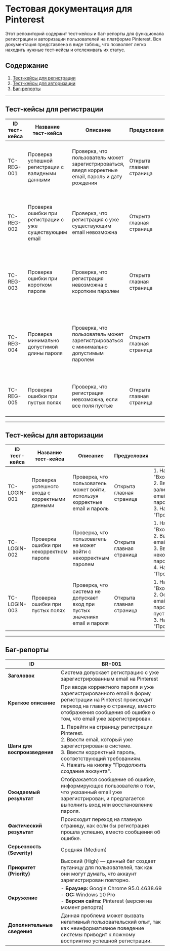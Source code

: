 # Тестовая документация для Pinterest

Этот репозиторий содержит тест-кейсы и баг-репорты для функционала регистрации и авторизации пользователей на платформе Pinterest. Вся документация представлена в виде таблиц, что позволяет легко находить нужные тест-кейсы и отслеживать их статус.

## Содержание

1. [Тест-кейсы для регистрации](#тест-кейсы-для-регистрации)
2. [Тест-кейсы для авторизации](#тест-кейсы-для-авторизации)
3. [Баг-репорты](#баг-репорты)

---

## Тест-кейсы для регистрации

| **ID тест-кейса** | **Название тест-кейса**                                                          | **Описание**                                                                                        | **Предусловия**                   | **Шаги**                                                                                                                                                              | **Тестовые данные**                       | **Ожидаемый результат**                                         | **Фактический результат**      | **Статус** |
|-------------------|----------------------------------------------------------------------------------|-----------------------------------------------------------------------------------------------------|-----------------------------------|-----------------------------------------------------------------------------------------------------------------------------------------------------------------------|-------------------------------------------|-----------------------------------------------------------------|---------------------------------|------------|
| TC-REG-001        | Проверка успешной регистрации с валидными данными                               | Проверка, что пользователь может зарегистрироваться, введя корректные email, пароль и дату рождения | Открыта главная страница          | 1. Нажать "Регистрация" <br>2. Ввести валидный email, пароль и дату рождения <br>3. Нажать "Продолжить создание аккаунта"           | `user@example.com`, `ValidPass123!`, `1990-01-01` | Регистрация успешна, переход на главную страницу                | Перенаправление произошло       | Passed     |
| TC-REG-002        | Проверка ошибки при регистрации с уже существующим email                       | Проверка, что регистрация с уже существующим email невозможна                                       | Открыта главная страница          | 1. Нажать "Регистрация" <br>2. Ввести уже зарегистрированный email <br>3. Ввести пароль и дату рождения <br>4. Нажать "Продолжить" | `existing@example.com`, `ValidPass123!`, `1990-01-01` | Отображение сообщения о существующем email                      | Уведомление отсутствует         | Failed     |
| TC-REG-003        | Проверка ошибки при коротком пароле                                             | Проверка, что регистрация невозможна с коротким паролем                                             | Открыта главная страница          | 1. Нажать "Регистрация" <br>2. Ввести email <br>3. Ввести короткий пароль <br>4. Ввести дату рождения <br>5. Нажать "Продолжить" | `user@example.com`, `123`, `1990-01-01` | Появляется сообщение об ошибке для пароля                        | Ошибка не отображается          | Failed     |
| TC-REG-004        | Проверка минимально допустимой длины пароля                                     | Проверка, что пользователь может зарегистрироваться с минимально допустимым паролем                 | Открыта главная страница          | 1. Нажать "Регистрация" <br>2. Ввести email <br>3. Ввести минимально допустимый пароль <br>4. Ввести дату рождения <br>5. Нажать "Продолжить" | `user@example.com`, `Pwd1!`, `1990-01-01` | Регистрация успешна, переход на главную страницу                | Перенаправление произошло       | Passed     |
| TC-REG-005        | Проверка ошибки при пустых полях                                                | Проверка, что регистрация невозможна, если все поля пустые                                          | Открыта главная страница          | 1. Нажать "Регистрация" <br>2. Оставить все поля пустыми <br>3. Нажать "Продолжить"                                               | Пустые email, пароль, дата рождения       | Появляется сообщение об ошибке для всех полей                    | Ошибка не отображается          | Failed     |

---

## Тест-кейсы для авторизации

| **ID тест-кейса** | **Название тест-кейса**                                                   | **Описание**                                                                                     | **Предусловия**                   | **Шаги**                                                                                                                                         | **Тестовые данные**                       | **Ожидаемый результат**                                         | **Фактический результат**      | **Статус** |
|-------------------|---------------------------------------------------------------------------|--------------------------------------------------------------------------------------------------|-----------------------------------|----------------------------------------------------------------------------------------------------------------------------------------------------|-------------------------------------------|-----------------------------------------------------------------|---------------------------------|------------|
| TC-LOGIN-001      | Проверка успешного входа с корректными данными                           | Проверка, что пользователь может войти, используя корректные email и пароль                      | Открыта главная страница          | 1. Нажать "Вход" <br>2. Ввести валидный email и пароль <br>3. Нажать "Продолжить"                            | `user@example.com`, `ValidPass123!`       | Переход на главную страницу после успешного входа               | Перенаправление произошло       | Passed     |
| TC-LOGIN-002      | Проверка ошибки при некорректном пароле                                  | Проверка, что пользователь не может войти с некорректным паролем                                | Открыта главная страница          | 1. Нажать "Вход" <br>2. Ввести email <br>3. Ввести некорректный пароль <br>4. Нажать "Продолжить"           | `user@example.com`, `WrongPass`           | Сообщение об ошибке при неправильном пароле                     | Ошибка не отображается          | Failed     |
| TC-LOGIN-003      | Проверка ошибки при пустых полях                                         | Проверка, что система не допускает вход при пустых значениях email и пароля                     | Открыта главная страница          | 1. Нажать "Вход" <br>2. Оставить email и пароль пустыми <br>3. Нажать "Продолжить"                           | Пустые email и пароль                    | Появляется сообщение об ошибке для пустых полей                 | Ошибка не отображается          | Failed     |

---

## Баг-репорты

| **ID**                       | BR-001 |
|------------------------------|--------|
| **Заголовок**                | Система допускает регистрацию с уже зарегистрированным email на Pinterest |
| **Краткое описание**         | При вводе корректного пароля и уже зарегистрированного email в форму регистрации на Pinterest происходит переход на главную страницу, вместо отображения сообщения об ошибке о том, что email уже зарегистрирован. |
| **Шаги для воспроизведения** | 1. Перейти на страницу регистрации Pinterest.<br>2. Ввести email, который уже зарегистрирован в системе.<br>3. Ввести корректный пароль, соответствующий требованиям.<br>4. Нажать на кнопку "Продолжить создание аккаунта". |
| **Ожидаемый результат**      | Отображается сообщение об ошибке, информирующее пользователя о том, что указанный email уже зарегистрирован, и предлагается выполнить вход или восстановление пароля. |
| **Фактический результат**    | Происходит переход на главную страницу, как если бы регистрация прошла успешно, вместо сообщения об ошибке. |
| **Серьезность (Severity)**   | Средняя (Medium) |
| **Приоритет (Priority)**     | Высокий (High) — данный баг создает путаницу для пользователей, так как они могут думать, что аккаунт зарегистрирован повторно. |
| **Окружение**                | - **Браузер:** Google Chrome 95.0.4638.69<br>- **ОС:** Windows 10 Pro<br>- **Версия сайта:** Pinterest (версия на момент репорта) |
| **Дополнительные сведения**  | Данная проблема может вызвать негативный пользовательский опыт, так как неинформативное поведение системы приводит к ложному восприятию успешной регистрации. |

